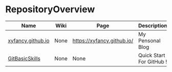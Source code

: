 # RepositoryOverview

|Name|Wiki|Page|Description|
|---|---|---|---|
|[xyfancy.github.io](https://github.com/xyfancy/xyfancy.github.io)|None|https://xyfancy.github.io/|My Pensonal Blog|
|[GitBasicSkills](https://github.com/xyfancy/GitBasicSkills)|None|None|Quick Start For GitHub !|
